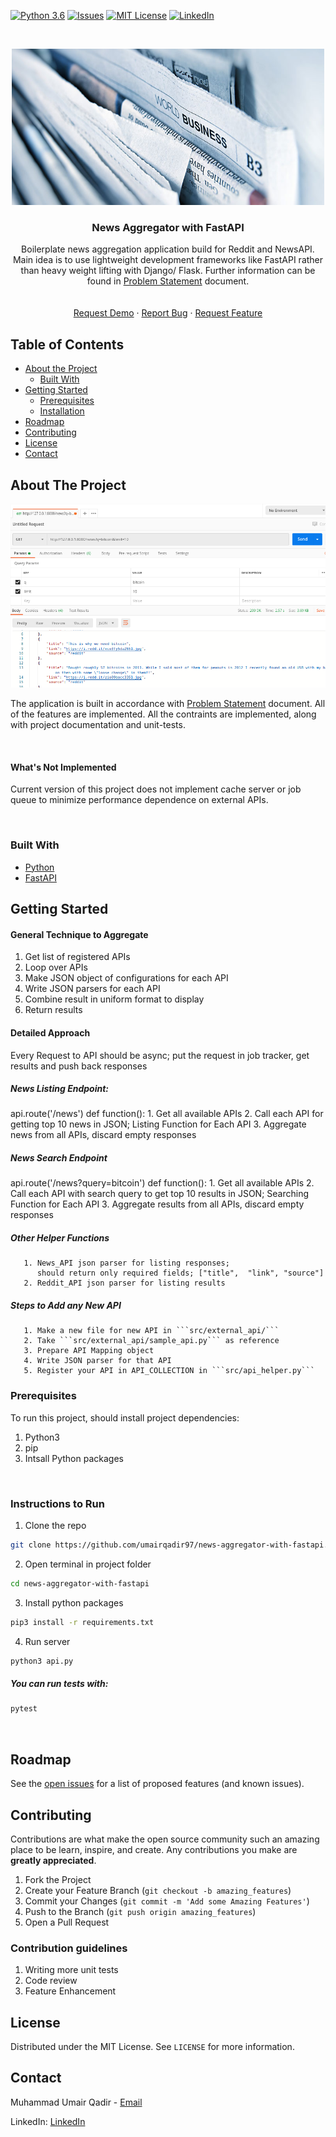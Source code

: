 [![Python 3.6](https://img.shields.io/badge/python-3.6-blue.svg)](https://www.python.org/downloads/release/python-360/)
[![Issues][issues-shield]][issues-url]
[![MIT License][license-shield]][license-url]
[![LinkedIn][linkedin-shield]][linkedin-url]



<!-- PROJECT LOGO -->
<br />
<p align="center">
    <img src="reports/new-aggregation.jpg" alt="Logo" width="500" height="250">
  </a>

  <h3 align="center">News Aggregator with FastAPI</h3>

  <p align="center">
    Boilerplate news aggregation application build for Reddit and NewsAPI. Main idea is to use lightweight development frameworks like FastAPI rather than heavy weight lifting with Django/ Flask. Further information can be found in <a href="https://github.com/umairqadir97/news-aggregator-with-fastapi/blob/master/reports/Problem-Statement.md">Problem Statement</a> document.
    <br />
    <br />
    <br />
    <a href="mailto:umairqadir97@gmail.com">Request Demo</a>
    ·
    <a href="https://github.com/umairqadir97/learning-management-system/issues">Report Bug</a>
    ·
    <a href="https://github.com/umairqadir97/learning-management-system/issues">Request Feature</a>
  </p>
</p>



<!-- TABLE OF CONTENTS -->
## Table of Contents

* [About the Project](#about-the-project)
  * [Built With](#built-with)
* [Getting Started](#getting-started)
  * [Prerequisites](#prerequisites)
  * [Installation](#installation)
* [Roadmap](#roadmap)
* [Contributing](#contributing)
* [License](#license)
* [Contact](#contact)



<!-- ABOUT THE PROJECT -->
## About The Project

[![Product Name Screen Shot][product-screenshot]](#about-the-project)


The application is built in accordance with <a href="https://github.com/umairqadir97/news-aggregator-with-fastapi/blob/master/reports/Problem-Statement.md">Problem Statement</a> document. All of the features are implemented. All the contraints are implemented, along with project documentation and unit-tests.

<br>


#### What's Not Implemented
Current version of this project does not implement cache server or job queue to minimize performance dependence on external APIs.


<br>

### Built With

* [Python](http://python.org/)
* [FastAPI](https://fastapi.tiangolo.com/)



<!-- GETTING STARTED -->
## Getting Started

#### General Technique to Aggregate

1. Get list of registered APIs
2. Loop over APIs
3. Make JSON object of configurations for each API
4. Write JSON parsers for each API
5. Combine result in uniform format to display
6. Return results



#### Detailed Approach

Every Request to API should be async; put the request in job tracker, get results and push back responses

##### News Listing Endpoint:
api.route('/news')
def function():
       1. Get all available APIs
       2. Call each API for getting top 10 news in JSON; Listing Function for Each API
       3. Aggregate news from all APIs, discard empty responses
       

##### News Search Endpoint
api.route('/news?query=bitcoin')
def function():
       1. Get all available APIs
       2. Call each API with search query to get top 10 results in JSON; Searching Function for Each API
       3. Aggregate results from all APIs, discard empty responses


##### Other Helper Functions
       1. News_API json parser for listing responses; 
          should return only required fields; ["title",  "link", "source"]
       2. Reddit_API json parser for listing results


##### Steps to Add any New API
       1. Make a new file for new API in ```src/external_api/```
       2. Take ```src/external_api/sample_api.py``` as reference
       3. Prepare API Mapping object
       4. Write JSON parser for that API
       5. Register your API in API_COLLECTION in ```src/api_helper.py```


### Prerequisites

To run this project, should install project dependencies:

1. Python3
2. pip
3. Intsall Python packages


<br>

### Instructions to Run


1. Clone the repo
```sh
git clone https://github.com/umairqadir97/news-aggregator-with-fastapi.git
```
2. Open terminal in project folder
```sh 
cd news-aggregator-with-fastapi
```

3. Install python packages
```sh
pip3 install -r requirements.txt
```

4. Run server
```sh
python3 api.py
```

##### You can run tests with: 
```sh
pytest
```

<br>

<!-- ROADMAP -->
## Roadmap

See the [open issues](https://github.com/umairqadir97/news-aggregator-with-fastapi/issues) for a list of proposed features (and known issues).



<!-- CONTRIBUTING -->
## Contributing

Contributions are what make the open source community such an amazing place to be learn, inspire, and create. Any contributions you make are **greatly appreciated**.

1. Fork the Project
2. Create your Feature Branch (`git checkout -b amazing_features`)
3. Commit your Changes (`git commit -m 'Add some Amazing Features'`)
4. Push to the Branch (`git push origin amazing_features`)
5. Open a Pull Request


### Contribution guidelines
1. Writing more unit tests
2. Code review
3. Feature Enhancement

<!-- LICENSE -->
## License

Distributed under the MIT License. See `LICENSE` for more information.



<!-- CONTACT -->
## Contact

Muhammad Umair Qadir - [Email](umairqadir97@gmail.com)

LinkedIn: [LinkedIn](https://linkedin.com/in/umairqadir)





<!-- MARKDOWN LINKS & IMAGES -->

<!-- Issues -->
[issues-shield]: https://img.shields.io/github/issues/othneildrew/Best-README-Template.svg?style=flat-square
[issues-url]: https://github.com/umairqadir97/news-aggregator-with-fastapi/issues

<!-- Lisence -->
[license-shield]: https://img.shields.io/github/license/othneildrew/Best-README-Template.svg?style=flat-square
[license-url]: https://github.com/umairqadir97/news-aggregator-with-fastapi/blob/master/LICENSE.txt

<!-- LinkedIn -->
[linkedin-shield]: https://img.shields.io/badge/-LinkedIn-black.svg?style=flat-square&logo=linkedin&colorB=555
[linkedin-url]: https://linkedin.com/in/umairqadir

<!-- Product Screenshot -->
[product-screenshot]: reports/news_aggregator_ss.png
